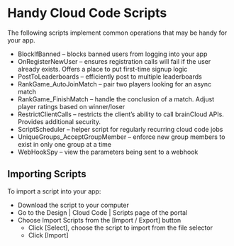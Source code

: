 # Handy Cloud Code Scripts

The following scripts implement common operations that may be handy for your app.

* BlockIfBanned – blocks banned users from logging into your app
* OnRegisterNewUser – ensures registration calls will fail if the user already exists. Offers a place to put first-time signup logic
* PostToLeaderboards – efficiently post to multiple leaderboards
* RankGame_AutoJoinMatch – pair two players looking for an async match
* RankGame_FinishMatch – handle the conclusion of a match. Adjust player ratings based on winner/loser
* RestrictClientCalls – restricts the client’s ability to call brainCloud APIs. Provides additional security.
* ScriptScheduler – helper script for regularly recurring cloud code jobs
* UniqueGroups_AcceptGroupMember – enforce new group members to exist in only one group at a time
* WebHookSpy – view the parameters being sent to a webhook

## Importing Scripts
To import a script into your app:

* Download the script to your computer
* Go to the Design | Cloud Code | Scripts page of the portal
* Choose Import Scripts from the [Import / Export] button
    * Click [Select], choose the script to import from the file selector
    * Click [Import]